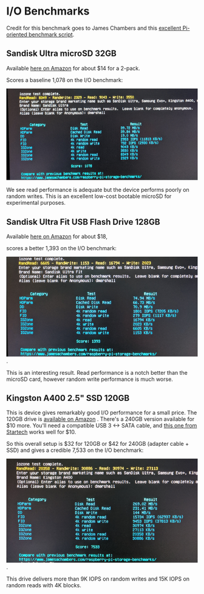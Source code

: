 # I/O Benchmarks
Credit for this benchmark goes to James Chambers and this [excellent Pi-oriented benchmark script](https://jamesachambers.com/raspberry-pi-storage-benchmarks-2019-benchmarking-script/).

## Sandisk Ultra microSD 32GB
Available [here on Amazon](https://www.amazon.com/gp/product/B00CNYV942/ref=ppx_yo_dt_b_asin_title_o02_s01?ie=UTF8&psc=1) for about $14 for a 2-pack.

Scores a baseline 1,078 on the I/O benchmark:

![Sandisk Ultra SD benchmark](images/sandisk-ultra-sd-io-benchmark.png  "Sandisk Ultra SD benchmark")

We see read performance is adequate but the device performs poorly on random writes.
This is an excellent low-cost bootable microSD for experimental purposes.

## Sandisk Ultra Fit USB Flash Drive 128GB
Available [here on Amazon](https://www.amazon.com/SanDisk-128GB-Ultra-Flash-Drive/dp/B07855LJ99/ref=sr_1_1?crid=1QGB25GB7188T&keywords=sandisk+ultra+fit+128gb&qid=1565120868&s=gateway&sprefix=sandisk+ultra+fit%2Caps%2C175&sr=8-1) for about $18,

scores a better 1,393 on the I/O benchmark:

![Sandisk Ultra Fit](images/sandisk-ultra-usb-io-benchmark.png  "Sandisk Ultra Fit").

This is an interesting result. Read performance is a notch better than the microSD card, however random write performance is much worse.

## Kingston A400 2.5" SSD 120GB
This is device gives remarkably good I/O performance for a small price.
The 120GB drive is [available on Amazon](https://www.amazon.com/dp/B01N6JQS8C/ref=twister_B07Q8TL285?_encoding=UTF8&psc=1) . There's a 240GB version available for $10 more. You'll need a compatible USB 3 <-> SATA cable, and [this one from Startech](https://www.amazon.com/StarTech-com-SATA-USB-Cable-USB3S2SAT3CB/dp/B00HJZJI84/ref=sr_1_3?crid=9VR8VCHUUL00&keywords=startech+usb+sata+adapter&qid=1565121503&s=gateway&sprefix=startech+usb+sata+%2Celectronics%2C151&sr=8-3) works well for $10.

So this overall setup is $32 for 120GB or $42 for 240GB (adapter cable + SSD) and gives a credible 7,533 on the I/O benchmark:

![A400 benchmark](images/A400-io-benchmark.png  "A400 benchmark").

This drive delivers more than 9K IOPS on random writes and 15K IOPS on random reads with 4K blocks.